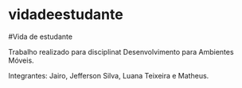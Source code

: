 ﻿# vidadeestudante
 
 #Vida de estudante
 
 Trabalho realizado para disciplinat Desenvolvimento para Ambientes Móveis.
 
 Integrantes: Jairo, Jefferson Silva, Luana Teixeira e Matheus.

